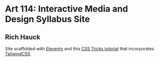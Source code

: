 # Art 114: Interactive Media and Design Syllabus Site

## Rich Hauck

Site scaffolded with [Eleventy](https://www.11ty.dev/) and this [CSS Tricks tutorial](https://css-tricks.com/eleventy-starter-with-tailwind-css-alpine-js/) that incorporates [TailwindCSS](https://tailwindcss.com/).